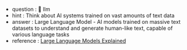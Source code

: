 - question : 🤖 llm
- hint : Think about AI systems trained on vast amounts of text data
- answer : Large Language Model - AI models trained on massive text datasets to understand and generate human-like text, capable of various language tasks
- reference : <a href="https://www.youtube.com/watch?v=5sLYAQS9sWQ" target="_blank">Large Language Models Explained</a>